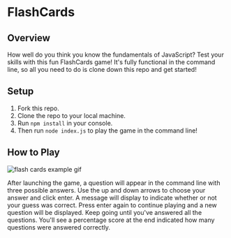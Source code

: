 # FlashCards

## Overview

How well do you think you know the fundamentals of JavaScript? Test your skills with this fun FlashCards game! It's fully functional in the command line, so all you need to do is clone down this repo and get started!

## Setup

1. Fork this repo.
2. Clone the repo to your local machine.
3. Run `npm install` in your console.
4. Then run `node index.js` to play the game in the command line!

## How to Play

![flash cards example gif](https://media.giphy.com/media/Z3x2UjDgY5L0NW9Ecu/giphy.gif)

After launching the game, a question will appear in the command line with three possible answers. Use the up and down arrows to choose your answer and click enter. A message will display to indicate whether or not your guess was correct. Press enter again to continue playing and a new question will be displayed. Keep going until you've answered all the questions. You'll see a percentage score at the end indicated how many questions were answered correctly.
